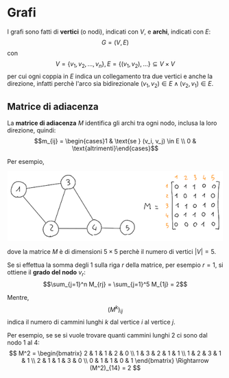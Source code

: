 # Grafi

I grafi sono fatti di **vertici** (o nodi), indicati con $V$, e **archi**, indicati con $E$:
$$G = (V, E)$$
con
$$V = \{v_1, v_2, ..., v_n\},\, E = \{(v_1, v_2), ...\} \subseteq V \times V$$
per cui ogni coppia in $E$ indica un collegamento tra due vertici e anche la direzione, infatti perchè l'arco sia bidirezionale $(v_1, v_2) \in E \land (v_2, v_1) \in E$.

## Matrice di adiacenza

La **matrice di adiacenza** $M$ identifica gli archi tra ogni nodo, inclusa la loro direzione, quindi:
$$m_{ij} = \begin{cases}1 & \text{se } (v_i, v_j) \in E \\ 0 & \text{altrimenti}\end{cases}$$

Per esempio,

![Esempio di grafo](assets/01.png)

dove la matrice $M$ è di dimensioni $5 \times 5$ perchè il numero di vertici $|V| = 5$.

Se si effettua la somma degli $1$ sulla riga $r$ della matrice, per esempio $r = 1$, si ottiene il **grado del nodo** $v_r$:
$$\sum_{j=1}^n M_{rj} = \sum_{j=1}^5 M_{1j} = 2$$

Mentre,
$$(M^k)_{ij}$$
indica il numero di cammini lunghi $k$ dal vertice $i$ al vertice $j$.

Per esempio, se se si vuole trovare quanti cammini lunghi $2$ ci sono dal nodo $1$ al $4$:
$$
M^2 =
\begin{bmatrix}
2 & 1 & 1 & 2 & 0 \\
1 & 3 & 2 & 1 & 1 \\
1 & 2 & 3 & 1 & 1 \\
2 & 1 & 1 & 3 & 0 \\
0 & 1 & 1 & 0 & 1
\end{bmatrix} \Rightarrow
(M^2)_{14} = 2
$$

